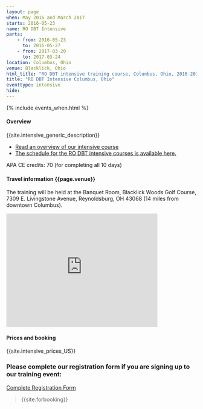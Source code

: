 ```yaml
---
layout: page
when: May 2016 and March 2017
starts: 2016-05-23
name: RO DBT Intensive
parts:
    - from: 2016-05-23
      to: 2016-05-27
    - from: 2017-03-20
      to: 2017-03-24
location: Columbus, Ohio
venue: Blacklick, Ohio
html_title: "RO DBT intensive training course, Colunbus, Ohio, 2016-2017"
title: "RO DBT Intensive Columbus, Ohio"
eventtype: intensive
hide:
---
```



{% include events_when.html %}


#### Overview

{{site.intensive_generic_description}}

- [Read an overview of our intensive course](/training/intensive.html)
- [The schedule for the RO DBT intensive courses is available here.](/training/intensive/timetable.html)

APA CE credits: 70 (for completing all 10 days)

#### Travel information {{page.venue}}
The training will be held at the Banquet Room, Blacklick Woods Golf Course, 7309 E. Livingstone Avenue, Reynoldsburg, OH 43068 (14 miles from downtown Columbus).

<iframe src="https://www.google.com/maps/place/Blacklick+Woods+Golf+Course/@39.9430158,-82.8067998,15.25z/data=!4m2!3m1!1s0x0000000000000000:0xb0852694564672b9" width="400" height="300" frameborder="0" style="border:0"></iframe>

#### Prices and booking
{{site.intensive_prices_US}}

### Please complete our registration form if you are signing up to our training event:
[Complete Registration Form](http://goo.gl/forms/PrthbLygcq)

> {{site.forbooking}}



